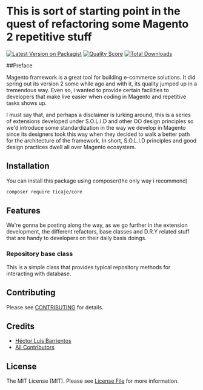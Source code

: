 # This is sort of starting point in the quest of refactoring some Magento 2 repetitive stuff

[![Latest Version on Packagist](https://img.shields.io/packagist/v/ticaje/core.svg?style=flat-square)](https://packagist.org/packages/ticaje/core)
[![Quality Score](https://img.shields.io/scrutinizer/g/ticaje/core.svg?style=flat-square)](https://scrutinizer-ci.com/g/ticaje/core)
[![Total Downloads](https://img.shields.io/packagist/dt/ticaje/core.svg?style=flat-square)](https://packagist.org/packages/ticaje/core)

##Preface

Magento framework is a great tool for building e-commerce solutions. It did spring out its version 2 some while ago and with it, its quality
jumped up in a tremendous way. Even so, i wanted to provide certain facilities to developers that make live easier when coding in Magento and
repetitive tasks shows up.

I must say that, and perhaps a disclaimer is lurking around, this is a series of extensions developed under S.O.L.I.D and other OO design principles
so we'd introduce some standardization in the way we develop in Magento since its designers took this way when they decided to walk a better path for the
architecture of the framework. In short, S.O.L.I.D principles and good design practices dwell all over Magento ecosystem.

## Installation

You can install this package using composer(the only way i recommend)

```bash
composer require ticaje/core
```

## Features

We're gonna be posting along the way, as we go further in the extension development, the different refactors, base classes and D.R.Y related
stuff that are handy to developers on their daily basis doings.

### Repository base class

This is a simple class that provides typical repository methods for interacting with database.

## Contributing

Please see [CONTRIBUTING](CONTRIBUTING.md) for details.

## Credits

- [Héctor Luis Barrientos](https://github.com/ticaje)
- [All Contributors](../../contributors)

## License

The MIT License (MIT). Please see [License File](LICENSE.md) for more information.
